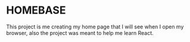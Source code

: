 # HOMEBASE
This project is me creating my home page that I will see when I open my browser, also the project was meant to help me learn React. 
